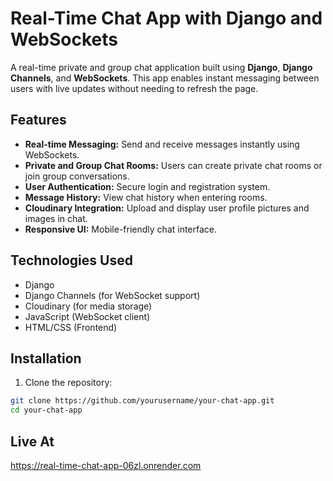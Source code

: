 # Real-Time Chat App with Django and WebSockets

A real-time private and group chat application built using **Django**, **Django Channels**, and **WebSockets**. This app enables instant messaging between users with live updates without needing to refresh the page.

## Features

- **Real-time Messaging:** Send and receive messages instantly using WebSockets.
- **Private and Group Chat Rooms:** Users can create private chat rooms or join group conversations.
- **User Authentication:** Secure login and registration system.
- **Message History:** View chat history when entering rooms.
- **Cloudinary Integration:** Upload and display user profile pictures and images in chat.
- **Responsive UI:** Mobile-friendly chat interface.

## Technologies Used

- Django
- Django Channels (for WebSocket support)
- Cloudinary (for media storage)
- JavaScript (WebSocket client)
- HTML/CSS (Frontend)

## Installation

1. Clone the repository:

```bash
git clone https://github.com/yourusername/your-chat-app.git
cd your-chat-app
```

## Live At

https://real-time-chat-app-06zl.onrender.com

